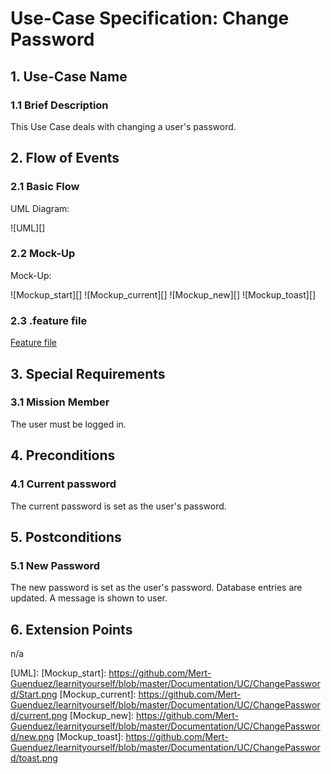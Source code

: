 # Use-Case Specification: Change Password


## 1. Use-Case Name 
### 1.1 Brief Description
This Use Case deals with changing a user's password.

## 2. Flow of Events
### 2.1 Basic Flow 
UML Diagram:

![UML][]

### 2.2 Mock-Up
Mock-Up:

![Mockup_start][]
![Mockup_current][]
![Mockup_new][]
![Mockup_toast][]

### 2.3 .feature file

[Feature file](https://github.com/Mert-Guenduez/learnityourself/blob/master/app/src/androidTest/assets/res/ChangePassword.feature)

## 3. Special Requirements
### 3.1 Mission Member
The user must be logged in.

## 4. Preconditions
### 4.1 Current password
The current password is set as the user's password.

## 5. Postconditions 
### 5.1 New Password
The new password is set as the user's password. Database entries are updated. A message is shown to user.

## 6. Extension Points
n/a

<!-- picture links -->
[UML]: 
[Mockup_start]: https://github.com/Mert-Guenduez/learnityourself/blob/master/Documentation/UC/ChangePassword/Start.png
[Mockup_current]: https://github.com/Mert-Guenduez/learnityourself/blob/master/Documentation/UC/ChangePassword/current.png
[Mockup_new]: https://github.com/Mert-Guenduez/learnityourself/blob/master/Documentation/UC/ChangePassword/new.png
[Mockup_toast]: https://github.com/Mert-Guenduez/learnityourself/blob/master/Documentation/UC/ChangePassword/toast.png

